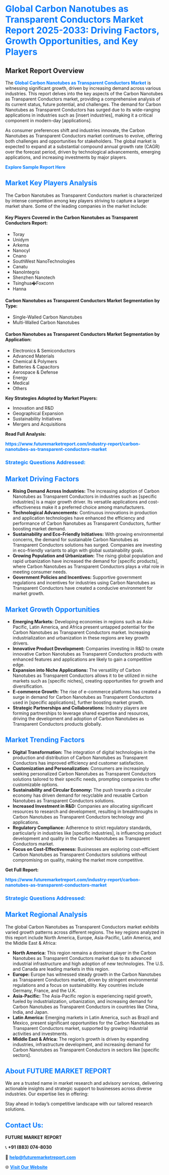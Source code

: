 <h1 style="color: #007BFF;">Global Carbon Nanotubes as Transparent Conductors Market Report 2025-2033: Driving Factors, Growth Opportunities, and Key Players</h1>

<section id="overview">
<h2>Market Report Overview</h2>
<p>The <a href="https://www.futuremarketreport.com/industry-report/carbon-nanotubes-as-transparent-conductors-market" style="color: #007BFF; text-decoration: none;"><strong>Global Carbon Nanotubes as Transparent Conductors Market</strong></a> is witnessing significant growth, driven by increasing demand across various industries. This report delves into the key aspects of the Carbon Nanotubes as Transparent Conductors market, providing a comprehensive analysis of its current status, future potential, and challenges. The demand for Carbon Nanotubes as Transparent Conductors has surged due to its wide-ranging applications in industries such as [insert industries], making it a critical component in modern-day [applications].</p>
<p>As consumer preferences shift and industries innovate, the Carbon Nanotubes as Transparent Conductors market continues to evolve, offering both challenges and opportunities for stakeholders. The global market is expected to expand at a substantial compound annual growth rate (CAGR) over the forecast period, driven by technological advancements, emerging applications, and increasing investments by major players.</p>
</section>

<section id="overview">
<p><a href="https://www.futuremarketreport.com/request-sample/reportId=91968" style="color: #007BFF; text-decoration: none;"><strong>Explore Sample Report Here</strong></a></p>
</section>

<section id="key-players">
<h2 style="color: #007BFF;">Market Key Players Analysis</h2>
<p>The Carbon Nanotubes as Transparent Conductors market is characterized by intense competition among key players striving to capture a larger market share. Some of the leading companies in the market include:</p>
<h4>Key Players Covered in the Carbon Nanotubes as Transparent Conductors Report:</h4>
<ul><li>Toray</li><li>Unidym</li><li>Arkema</li><li>Nanocyl</li><li>Cnano</li><li>SouthWest NanoTechnologies</li><li>Canatu</li><li>NanoIntegris</li><li>Shenzhen Nanotech</li><li>Tsinghua�Foxconn</li><li>Hanna</li></ul>
<h4>Carbon Nanotubes as Transparent Conductors Market Segmentation by Type:</h4>
<ul><li>Single-Walled Carbon Nanotubes</li><li>Multi-Walled Carbon Nanotubes</li></ul>

<h4>Carbon Nanotubes as Transparent Conductors Market Segmentation by Application:</h4>
<ul><li>Electronics &amp; Semiconductors</li><li>Advanced Materials</li><li>Chemical &amp; Polymers</li><li>Batteries &amp; Capacitors</li><li>Aerospace &amp; Defense</li><li>Energy</li><li>Medical</li><li>Others</li></ul>
<p><strong>Key Strategies Adopted by Market Players:</strong></p>
<ul>
<li>Innovation and R&D</li>
<li>Geographical Expansion</li>
<li>Sustainability Initiatives</li>
<li>Mergers and Acquisitions</li>
</ul>
</section>

<section>
<p><strong>Read Full Analysis: </strong></p><a href="https://www.futuremarketreport.com/industry-report/carbon-nanotubes-as-transparent-conductors-market" style="color: #007BFF; text-decoration: none;"><strong>https://www.futuremarketreport.com/industry-report/carbon-nanotubes-as-transparent-conductors-market</strong></a>
<h3 style="color: #007BFF;">Strategic Questions Addressed:</h3>
</section>

<section id="driving-factors">
<h2 style="color: #007BFF;">Market Driving Factors</h2>
<ul>
<li><strong>Rising Demand Across Industries:</strong> The increasing adoption of Carbon Nanotubes as Transparent Conductors in industries such as [specific industries] is a major growth driver. Its versatile applications and cost-effectiveness make it a preferred choice among manufacturers.</li>
<li><strong>Technological Advancements:</strong> Continuous innovations in production and application technologies have enhanced the efficiency and performance of Carbon Nanotubes as Transparent Conductors, further boosting market demand.</li>
<li><strong>Sustainability and Eco-Friendly Initiatives:</strong> With growing environmental concerns, the demand for sustainable Carbon Nanotubes as Transparent Conductors solutions has surged. Companies are investing in eco-friendly variants to align with global sustainability goals.</li>
<li><strong>Growing Population and Urbanization:</strong> The rising global population and rapid urbanization have increased the demand for [specific products], where Carbon Nanotubes as Transparent Conductors plays a vital role in meeting consumer needs.</li>
<li><strong>Government Policies and Incentives:</strong> Supportive government regulations and incentives for industries using Carbon Nanotubes as Transparent Conductors have created a conducive environment for market growth.</li>
</ul>
</section>

<section id="growth-opportunities">
<h2 style="color: #007BFF;">Market Growth Opportunities</h2>
<ul>
<li><strong>Emerging Markets:</strong> Developing economies in regions such as Asia-Pacific, Latin America, and Africa present untapped potential for the Carbon Nanotubes as Transparent Conductors market. Increasing industrialization and urbanization in these regions are key growth drivers.</li>
<li><strong>Innovative Product Development:</strong> Companies investing in R&D to create innovative Carbon Nanotubes as Transparent Conductors products with enhanced features and applications are likely to gain a competitive edge.</li>
<li><strong>Expansion into Niche Applications:</strong> The versatility of Carbon Nanotubes as Transparent Conductors allows it to be utilized in niche markets such as [specific niches], creating opportunities for growth and diversification.</li>
<li><strong>E-commerce Growth:</strong> The rise of e-commerce platforms has created a surge in demand for Carbon Nanotubes as Transparent Conductors used in [specific applications], further boosting market growth.</li>
<li><strong>Strategic Partnerships and Collaborations:</strong> Industry players are forming partnerships to leverage shared expertise and resources, driving the development and adoption of Carbon Nanotubes as Transparent Conductors products globally.</li>
</ul>
</section>

<section id="trending-factors">
<h2 style="color: #007BFF;">Market Trending Factors</h2>
<ul>
<li><strong>Digital Transformation:</strong> The integration of digital technologies in the production and distribution of Carbon Nanotubes as Transparent Conductors has improved efficiency and customer satisfaction.</li>
<li><strong>Customization and Personalization:</strong> Consumers are increasingly seeking personalized Carbon Nanotubes as Transparent Conductors solutions tailored to their specific needs, prompting companies to offer customizable options.</li>
<li><strong>Sustainability and Circular Economy:</strong> The push towards a circular economy has driven demand for recyclable and reusable Carbon Nanotubes as Transparent Conductors solutions.</li>
<li><strong>Increased Investment in R&D:</strong> Companies are allocating significant resources to research and development, resulting in breakthroughs in Carbon Nanotubes as Transparent Conductors technology and applications.</li>
<li><strong>Regulatory Compliance:</strong> Adherence to strict regulatory standards, particularly in industries like [specific industries], is influencing product development and quality in the Carbon Nanotubes as Transparent Conductors market.</li>
<li><strong>Focus on Cost-Effectiveness:</strong> Businesses are exploring cost-efficient Carbon Nanotubes as Transparent Conductors solutions without compromising on quality, making the market more competitive.</li>
</ul>
</section>

<section>
<p><strong>Get Full Report: </strong></p><a href="https://www.futuremarketreport.com/industry-report/carbon-nanotubes-as-transparent-conductors-market" style="color: #007BFF; text-decoration: none;"><strong>https://www.futuremarketreport.com/industry-report/carbon-nanotubes-as-transparent-conductors-market</strong></a>
<h3 style="color: #007BFF;">Strategic Questions Addressed:</h3>
</section>


<section id="regional-analysis">
<h2 style="color: #007BFF;">Market Regional Analysis</h2>
<p>The global Carbon Nanotubes as Transparent Conductors market exhibits varied growth patterns across different regions. The key regions analyzed in this report include North America, Europe, Asia-Pacific, Latin America, and the Middle East & Africa:</p>
<ul>
<li><strong>North America:</strong> This region remains a dominant player in the Carbon Nanotubes as Transparent Conductors market due to its advanced industrial infrastructure and high adoption of new technologies. The U.S. and Canada are leading markets in this region.</li>
<li><strong>Europe:</strong> Europe has witnessed steady growth in the Carbon Nanotubes as Transparent Conductors market, driven by stringent environmental regulations and a focus on sustainability. Key countries include Germany, France, and the U.K.</li>
<li><strong>Asia-Pacific:</strong> The Asia-Pacific region is experiencing rapid growth, fueled by industrialization, urbanization, and increasing demand for Carbon Nanotubes as Transparent Conductors in countries like China, India, and Japan.</li>
<li><strong>Latin America:</strong> Emerging markets in Latin America, such as Brazil and Mexico, present significant opportunities for the Carbon Nanotubes as Transparent Conductors market, supported by growing industrial activities and investments.</li>
<li><strong>Middle East & Africa:</strong> The region’s growth is driven by expanding industries, infrastructure development, and increasing demand for Carbon Nanotubes as Transparent Conductors in sectors like [specific sectors].</li>
</ul>
</section>

<footer>
<h2 style="color: #007BFF;">About FUTURE MARKET REPORT</h2>
<p>We are a trusted name in market research and advisory services, delivering actionable insights and strategic support to businesses across diverse industries. Our expertise lies in offering:</p>

<p>Stay ahead in today’s competitive landscape with our tailored research solutions.</p>

<h2 style="color: #007BFF;">Contact Us:</h2>
<p><strong>FUTURE MARKET REPORT</strong></p>
<p>📞 <strong>+91 (883) 074-8030</strong></p>
<p>📧 <strong><a href="mailto:help@futuremarketreport.com" style="color: #007BFF;">help@futuremarketreport.com</a></strong></p>
<p>🌐 <strong><a href="https://www.futuremarketreport.com/" style="color: #007BFF;">Visit Our Website</a></strong></p>
</footer>